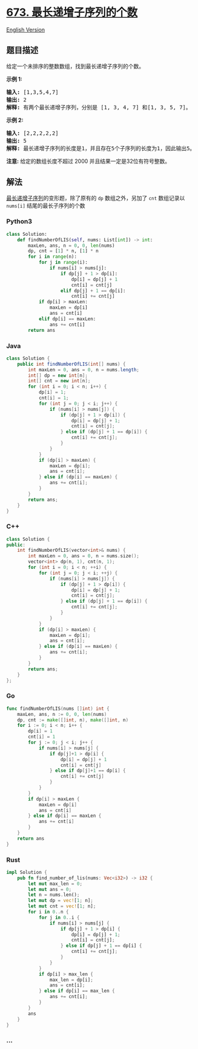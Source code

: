 # [673. 最长递增子序列的个数](https://leetcode-cn.com/problems/number-of-longest-increasing-subsequence)

[English Version](/solution/0600-0699/0673.Number%20of%20Longest%20Increasing%20Subsequence/README_EN.md)

## 题目描述

<!-- 这里写题目描述 -->

<p>给定一个未排序的整数数组，找到最长递增子序列的个数。</p>

<p><strong>示例 1:</strong></p>

<pre>
<strong>输入:</strong> [1,3,5,4,7]
<strong>输出:</strong> 2
<strong>解释:</strong> 有两个最长递增子序列，分别是 [1, 3, 4, 7] 和[1, 3, 5, 7]。
</pre>

<p><strong>示例 2:</strong></p>

<pre>
<strong>输入:</strong> [2,2,2,2,2]
<strong>输出:</strong> 5
<strong>解释:</strong> 最长递增子序列的长度是1，并且存在5个子序列的长度为1，因此输出5。
</pre>

<p><strong>注意:</strong>&nbsp;给定的数组长度不超过 2000 并且结果一定是32位有符号整数。</p>

## 解法

<!-- 这里可写通用的实现逻辑 -->

[最长递增子序列](/solution/0300-0399/0300.Longest%20Increasing%20Subsequence/README.md)的变形题，除了原有的 `dp` 数组之外，另加了 `cnt` 数组记录以 `nums[i]` 结尾的最长子序列的个数

<!-- tabs:start -->

### **Python3**

<!-- 这里可写当前语言的特殊实现逻辑 -->

```python
class Solution:
    def findNumberOfLIS(self, nums: List[int]) -> int:
        maxLen, ans, n = 0, 0, len(nums)
        dp, cnt = [1] * n, [1] * n
        for i in range(n):
            for j in range(i):
                if nums[i] > nums[j]:
                    if dp[j] + 1 > dp[i]:
                        dp[i] = dp[j] + 1
                        cnt[i] = cnt[j]
                    elif dp[j] + 1 == dp[i]:
                        cnt[i] += cnt[j]
            if dp[i] > maxLen:
                maxLen = dp[i]
                ans = cnt[i]
            elif dp[i] == maxLen:
                ans += cnt[i]
        return ans
```

### **Java**

<!-- 这里可写当前语言的特殊实现逻辑 -->

```java
class Solution {
    public int findNumberOfLIS(int[] nums) {
        int maxLen = 0, ans = 0, n = nums.length;
        int[] dp = new int[n];
        int[] cnt = new int[n];
        for (int i = 0; i < n; i++) {
            dp[i] = 1;
            cnt[i] = 1;
            for (int j = 0; j < i; j++) {
                if (nums[i] > nums[j]) {
                    if (dp[j] + 1 > dp[i]) {
                        dp[i] = dp[j] + 1;
                        cnt[i] = cnt[j];
                    } else if (dp[j] + 1 == dp[i]) {
                        cnt[i] += cnt[j];
                    }
                }
            }
            if (dp[i] > maxLen) {
                maxLen = dp[i];
                ans = cnt[i];
            } else if (dp[i] == maxLen) {
                ans += cnt[i];
            }
        }
        return ans;
    }
}
```

### **C++**

```cpp
class Solution {
public:
    int findNumberOfLIS(vector<int>& nums) {
        int maxLen = 0, ans = 0, n = nums.size();
        vector<int> dp(n, 1), cnt(n, 1);
        for (int i = 0; i < n; ++i) {
            for (int j = 0; j < i; ++j) {
                if (nums[i] > nums[j]) {
                    if (dp[j] + 1 > dp[i]) {
                        dp[i] = dp[j] + 1;
                        cnt[i] = cnt[j];
                    } else if (dp[j] + 1 == dp[i]) {
                        cnt[i] += cnt[j];
                    }
                }
            }
            if (dp[i] > maxLen) {
                maxLen = dp[i];
                ans = cnt[i];
            } else if (dp[i] == maxLen) {
                ans += cnt[i];
            }
        }
        return ans;
    }
};
```

### **Go**

```go
func findNumberOfLIS(nums []int) int {
	maxLen, ans, n := 0, 0, len(nums)
	dp, cnt := make([]int, n), make([]int, n)
	for i := 0; i < n; i++ {
		dp[i] = 1
		cnt[i] = 1
		for j := 0; j < i; j++ {
			if nums[i] > nums[j] {
				if dp[j]+1 > dp[i] {
					dp[i] = dp[j] + 1
					cnt[i] = cnt[j]
				} else if dp[j]+1 == dp[i] {
					cnt[i] += cnt[j]
				}
			}
		}
		if dp[i] > maxLen {
			maxLen = dp[i]
			ans = cnt[i]
		} else if dp[i] == maxLen {
			ans += cnt[i]
		}
	}
	return ans
}
```

### **Rust**

```rust
impl Solution {
    pub fn find_number_of_lis(nums: Vec<i32>) -> i32 {
        let mut max_len = 0;
        let mut ans = 0;
        let n = nums.len();
        let mut dp = vec![1; n];
        let mut cnt = vec![1; n];
        for i in 0..n {
            for j in 0..i {
                if nums[i] > nums[j] {
                    if dp[j] + 1 > dp[i] {
                        dp[i] = dp[j] + 1;
                        cnt[i] = cnt[j];
                    } else if dp[j] + 1 == dp[i] {
                        cnt[i] += cnt[j];
                    }
                }
            }
            if dp[i] > max_len {
                max_len = dp[i];
                ans = cnt[i];
            } else if dp[i] == max_len {
                ans += cnt[i];
            }
        }
        ans
    }
}
```

### **...**

```

```

<!-- tabs:end -->
